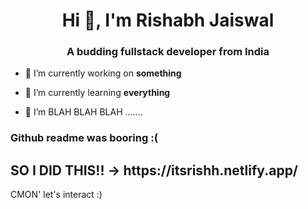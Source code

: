<h1 align="center">Hi 👋, I'm Rishabh Jaiswal</h1>
<h3 align="center">A budding fullstack developer from India</h3>





- 🔭 I’m currently working on **something**

- 🌱 I’m currently learning **everything**

- 👯 I’m BLAH BLAH BLAH .......





<h3 align="left">Github readme was booring :( </h3>
<h2 align = "left">SO I DID THIS!! -> https://itsrishh.netlify.app/ </h2>
CMON' let's interact :)

